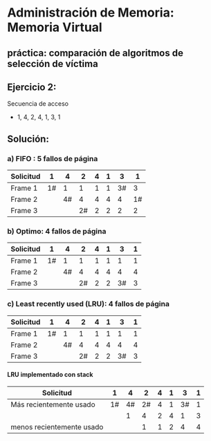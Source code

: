 # Administración de Memoria: Memoria Virtual
## práctica: comparación de algoritmos de selección de víctima 

## Ejercicio 2:  

Secuencia de acceso

- 1, 4, 2, 4, 1, 3, 1  


## Solución:


### a) FIFO : 5 fallos de página


|Solicitud | 1 | 4 | 2 | 4 | 1 | 3 | 1 |
| -------- | - | - | - | - | - | - | - |
| Frame 1  | 1#| 1 | 1 | 1 | 1 | 3#| 3 |
| Frame 2  |   | 4#| 4 | 4 | 4 | 4 | 1#|
| Frame 3  |   |   | 2#| 2 | 2 | 2 | 2 | 




### b)	Optimo: 4 fallos de página



|Solicitud | 1 | 4 | 2 | 4 | 1 | 3 | 1 |
| -------- | - | - | - | - | - | - | - |
| Frame 1  | 1#| 1 | 1 | 1 | 1 | 1 | 1 |
| Frame 2  |   | 4#| 4 | 4 | 4 | 4 | 4 |
| Frame 3  |   |   | 2#| 2 | 2 | 3#| 3 | 



### c)	Least recently used (LRU): 4 fallos de página



|Solicitud | 1 | 4 | 2 | 4 | 1 | 3 | 1 |
| -------- | - | - | - | - | - | - | - |
| Frame 1  | 1#| 1 | 1 | 1 | 1 | 1 | 1 |
| Frame 2  |   | 4#| 4 | 4 | 4 | 4 | 4 |
| Frame 3  |   |   | 2#| 2 | 2 | 3#| 3 | 




#### LRU implementado con stack

|Solicitud                  | 1 | 4 | 2 | 4 | 1 | 3 | 1 |
| ------------------------- | - | - | - | - | - | - | - |  
| Más recientemente usado   | 1#| 4#| 2#| 4 | 1 | 3#| 1 | 
|                           |   | 1 | 4 | 2 | 4 | 1 | 3 | 
| menos recientemente usado |   |   | 1 | 1 | 2 | 4 | 4 |  



